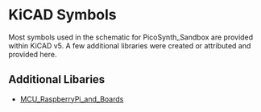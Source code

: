 # KiCAD Symbols
Most symbols used in the schematic for PicoSynth_Sandbox are provided within KiCAD v5. A few additional libraries were created or attributed and provided here.

## Additional Libaries
* [MCU_RaspberryPi_and_Boards](https://github.com/ncarandini/KiCad-RP-Pico/tree/main)
